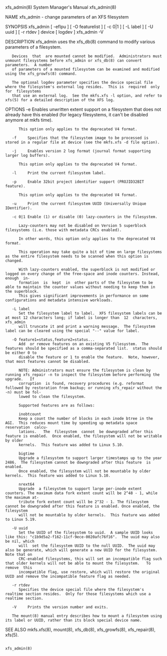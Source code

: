 xfs_admin(8)							    System Manager's Manual							  xfs_admin(8)

NAME
       xfs_admin - change parameters of an XFS filesystem

SYNOPSIS
       xfs_admin [ -eflpu ] [ -O featurelist ] [ -c 0|1 ] [ -L label ] [ -U uuid ] [ -r rtdev ] device [ logdev ]
       xfs_admin -V

DESCRIPTION
       xfs_admin uses the xfs_db(8) command to modify various parameters of a filesystem.

       Devices	that  are mounted cannot be modified.  Administrators must unmount filesystems before xfs_admin or xfs_db(8) can convert parameters.  A number
       of parameters of a mounted filesystem can be examined and modified using the xfs_growfs(8) command.

       The optional logdev parameter specifies the device special file where the filesystem's external log resides.  This is  required	only  for  filesystems
       that use an external log.  See the mkfs.xfs -l option, and refer to xfs(5) for a detailed description of the XFS log.

OPTIONS
       -e     Enables  unwritten  extent support on a filesystem that does not already have this enabled (for legacy filesystems, it can't be disabled anymore
	      at mkfs time).

	      This option only applies to the deprecated V4 format.

       -f     Specifies that the filesystem image to be processed is stored in a regular file at device (see the mkfs.xfs -d file option).

       -j     Enables version 2 log format (journal format supporting larger log buffers).

	      This option only applies to the deprecated V4 format.

       -l     Print the current filesystem label.

       -p     Enable 32bit project identifier support (PROJID32BIT feature).

	      This option only applies to the deprecated V4 format.

       -u     Print the current filesystem UUID (Universally Unique IDentifier).

       -c 0|1 Enable (1) or disable (0) lazy-counters in the filesystem.

	      Lazy-counters may not be disabled on Version 5 superblock filesystems (i.e. those with metadata CRCs enabled).

	      In other words, this option only applies to the deprecated V4 format.

	      This operation may take quite a bit of time on large filesystems as the entire filesystem needs to be scanned when this option is changed.

	      With lazy-counters enabled, the superblock is not modified or logged on every change of the free-space and inode counters. Instead,  enough  in‐
	      formation	 is  kept  in  other parts of the filesystem to be able to maintain the counter values without needing to keep them in the superblock.
	      This gives significant improvements in performance on some configurations and metadata intensive workloads.

       -L label
	      Set the filesystem label to label.  XFS filesystem labels can be at most 12 characters long; if label is longer than  12	characters,  xfs_admin
	      will truncate it and print a warning message.  The filesystem label can be cleared using the special "--" value for label.

       -O feature1=status,feature2=status...
	      Add  or remove features on an existing V5 filesystem.  The features should be specified as a comma-separated list.  status should be either 0 to
	      disable the feature or 1 to enable the feature.  Note, however, that most features cannot be disabled.

	      NOTE: Administrators must ensure the filesystem is clean by running xfs_repair -n to inspect the filesystem before performing the	 upgrade.   If
	      corruption  is found, recovery procedures (e.g. reformat followed by restoration from backup; or running xfs_repair without the -n) must be fol‐
	      lowed to clean the filesystem.

	      Supported features are as follows:

	      inobtcount
		  Keep a count the number of blocks in each inode btree in the AGI.  This reduces mount time by speeding up metadata space reservation	calcu‐
		  lations.   The  filesystem  cannot  be downgraded after this feature is enabled.  Once enabled, the filesystem will not be writable by older
		  kernels.  This feature was added to Linux 5.10.

	      bigtime
		  Upgrade a filesystem to support larger timestamps up to the year 2486.  The filesystem cannot be downgraded after this feature  is  enabled.
		  Once enabled, the filesystem will not be mountable by older kernels.	This feature was added to Linux 5.10.

	      nrext64
		  Upgrade  a filesystem to support large per-inode extent counters. The maximum data fork extent count will be 2^48 - 1, while the maximum at‐
		  tribute fork extent count will be 2^32 - 1. The filesystem cannot be downgraded after this feature is enabled. Once enabled, the  filesystem
		  will not be mountable by older kernels.  This feature was added to Linux 5.19.

       -U uuid
	      Set the UUID of the filesystem to uuid.  A sample UUID looks like this: "c1b9d5a2-f162-11cf-9ece-0020afc76f16".  The uuid may also be nil, which
	      will  set the filesystem UUID to the null UUID.  The uuid may also be generate, which will generate a new UUID for the filesystem.  Note that on
	      CRC-enabled filesystems, this will set an incompatible flag such that older kernels will not be able to mount the filesystem.   To  remove  this
	      incompatible flag, use restore, which will restore the original UUID and remove the incompatible feature flag as needed.

       -r rtdev
	      Specifies the device special file where the filesystem's realtime section resides.  Only for those filesystems which use a realtime section.

       -V     Prints the version number and exits.

       The mount(8) manual entry describes how to mount a filesystem using its label or UUID, rather than its block special device name.

SEE ALSO
       mkfs.xfs(8), mount(8), xfs_db(8), xfs_growfs(8), xfs_repair(8), xfs(5).

																		  xfs_admin(8)
